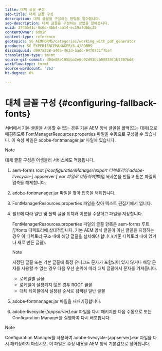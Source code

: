```yaml
---
title: 대체 글꼴 구성
seo-title: 대체 글꼴 구성
description: 대체 글꼴을 구성하는 방법을 알아봅니다.
seo-description: 대체 글꼴을 구성하는 방법을 알아봅니다.
uuid: 2745541c-8c6d-4bb4-aa14-ec19afd6bc35
contentOwner: admin
content-type: reference
geptopics: SG_AEMFORMS/categories/working_with_pdf_generator
products: SG_EXPERIENCEMANAGER/6.4/FORMS
discoiquuid: d997a268-a40a-462d-badd-94f0731f7ba4
translation-type: tm+mt
source-git-commit: d04e08e105bba2e6c92d93bcb58839f1b5307bd8
workflow-type: tm+mt
source-wordcount: '263'
ht-degree: 0%

---
```



# 대체 글꼴 구성 {#configuring-fallback-fonts}

서버에서 기본 글꼴을 사용할 수 없는 경우 기본 AEM 양식 글꼴을 폴백(또는 대체)으로 매핑하도록 FontManagerResources.properties 파일을 수동으로 구성할 수 있습니다. 이 속성 파일은 adobe-fontmanager.jar 파일에 있습니다.

>[!NOTE]
>
>대체 글꼴 구성은 어셈블러 서비스에도 적용됩니다.

1. aem-forms root *[/configurationManager/export 디렉토리의 adobe-livecycle-]* appserver *[.ear 파일로 이동하여]*&#x200B;백업 복사본을 만들고 원본 파일의 압축을 해제합니다.
1. adobe-fontmanager.jar 파일을 찾아 압축을 해제합니다.
1. FontManagerResources.properties 파일을 찾아 텍스트 편집기에서 엽니다.
1. 필요에 따라 일반 및 폴백 글꼴 위치와 이름을 수정하고 파일을 저장합니다.

   FontManagerResources.properties 파일의 글꼴 항목은 aem-forms 루트 *[]*/fonts 디렉토리에 상대적입니다. 기본 AEM 양식 글꼴이 아닌 글꼴을 지정하는 경우 이 디렉토리 구조 내에 해당 글꼴을 설치해야 합니다(기존 디렉토리 내에 있거나 새로 만든 글꼴).

   >[!NOTE]
   >
   >지정된 글꼴 또는 기본 글꼴에 특정 유니코드 문자가 포함되어 있지 않거나 해당 문자를 사용할 수 없는 경우 다음 우선 순위에 따라 대체 글꼴에서 문자를 가져옵니다.

   * 로케일별 글꼴
   * 로케일이 설정되지 않은 경우 ROOT 글꼴
   * 대체 테이블에서 설정된 순서로 검색된 일반 글꼴

1. adobe-fontmanager.jar 파일을 재패키징합니다.
1. adobe-livecycle-*[appserver]*.ear 파일을 다시 패키지한 다음 수동으로 또는 Configuration Manager를 실행하여 다시 배포합니다.

>[!NOTE]
>
>Configuration Manager를 사용하여 adobe-livecycle-[appserver].ear 파일을 다시 패키징하지 마십시오. 이 파일은 수정 내용을 AEM 양식 기본값으로 덮어씁니다.

